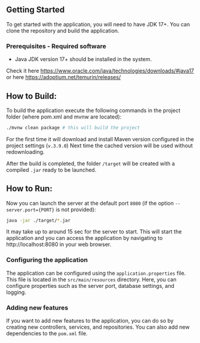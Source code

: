 ## Getting Started

To get started with the application, you will need to have JDK 17+. You can clone the repository and build the application.

### Prerequisites - Required software
* Java JDK version 17+ should be installed in the system.

Check it here https://www.oracle.com/java/technologies/downloads/#java17
or here https://adoptium.net/temurin/releases/ 

## How to Build:
To build the application execute the following commands in the project folder (where pom.xml and mvnw are located): 

```bash
./mvnw clean package # this will build the project
```
For the first time it will download and install Maven version configured in the project settings (`v.3.9.0`)
Next time the cached version will be used without redownloading.

After the build is completed, the folder `/target` will be created with a compiled `.jar` ready to be launched.

## How to Run:
Now you can launch the server at the default port `8080`
(if the option `--server.port={PORT}` is not provided):
```bash
java -jar ./target/*.jar 
```
It may take up to around 15 sec for the server to start. This will start the application and you can access the application by navigating to http://localhost:8080 in your web browser.
### Configuring the application
The application can be configured using the `application.properties` file. This file is located in the `src/main/resources` directory. Here, you can configure properties such as the server port, database settings, and logging.

### Adding new features
If you want to add new features to the application, you can do so by creating new controllers, services, and repositories. You can also add new dependencies to the `pom.xml` file.
